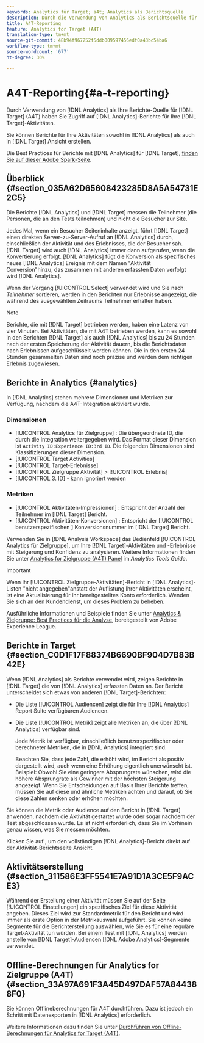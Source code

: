 ```yaml
---
keywords: Analytics für Target; a4t; Analytics als Berichtsquelle
description: Durch die Verwendung von Analytics als Berichtsquelle für Target (A4T) erhalten Sie Zugriff auf Analytics-Berichte für Ihre Target-Aktivitäten.
title: A4T-Reporting
feature: Analytics for Target (A4T)
translation-type: tm+mt
source-git-commit: 48b94f967252f5ddb009597456edf0a43bc54ba6
workflow-type: tm+mt
source-wordcount: '677'
ht-degree: 36%

---
```



# A4T-Reporting{#a-t-reporting}

Durch Verwendung von [!DNL Analytics] als Ihre Berichte-Quelle für [!DNL Target] (A4T) haben Sie Zugriff auf [!DNL Analytics]-Berichte für Ihre [!DNL Target]-Aktivitäten.

Sie können Berichte für Ihre Aktivitäten sowohl in [!DNL Analytics] als auch in [!DNL Target] Ansicht erstellen.

Die Best Practices für Berichte mit [!DNL Analytics] für [!DNL Target], [finden Sie auf dieser Adobe Spark-Seite](https://spark.adobe.com/page/Lo3Spm4oBOvwF/).

## Überblick {#section_035A62D65608423285D8A5A54731E2C5}

Die Berichte [!DNL Analytics] und [!DNL Target] messen die Teilnehmer (die Personen, die an den Tests teilnehmen) und nicht die Besucher zur Site.

Jedes Mal, wenn ein Besucher Seiteninhalte anzeigt, führt [!DNL Target] einen direkten Server-zu-Server-Aufruf an [!DNL Analytics] durch, einschließlich der Aktivität und des Erlebnisses, die der Besucher sah. [!DNL Target] wird auch  [!DNL Analytics] immer dann aufgerufen, wenn die Konvertierung erfolgt. [!DNL Analytics] fügt die Konversion als spezifisches neues  [!DNL Analytics] Ereignis mit dem Namen &quot;Aktivität Conversion&quot;hinzu, das zusammen mit anderen erfassten Daten verfolgt wird  [!DNL Analytics].

Wenn der Vorgang [!UICONTROL Select] verwendet wird und Sie nach *Teilnehmer* sortieren, werden in den Berichten nur Erlebnisse angezeigt, die während des ausgewählten Zeitraums Teilnehmer erhalten haben.

>[!NOTE]
>
>Berichte, die mit [!DNL Target] betrieben werden, haben eine Latenz von vier Minuten. Bei Aktivitäten, die mit A4T betrieben werden, kann es sowohl in den Berichten [!DNL Target] als auch [!DNL Analytics] bis zu 24 Stunden nach der ersten Speicherung der Aktivität dauern, bis die Berichtsdaten nach Erlebnissen aufgeschlüsselt werden können. Die in den ersten 24 Stunden gesammelten Daten sind noch präzise und werden dem richtigen Erlebnis zugewiesen.

## Berichte in Analytics   {#analytics}

In [!DNL Analytics] stehen mehrere Dimensionen und Metriken zur Verfügung, nachdem die A4T-Integration aktiviert wurde.

### Dimensionen

* [!UICONTROL Analytics für Zielgruppe] : Die übergeordnete ID, die durch die Integration weitergegeben wird. Das Format dieser Dimension ist `Activity ID:Experience ID:3rd ID`. Die folgenden Dimensionen sind Klassifizierungen dieser Dimension.
* [!UICONTROL Target Activities]
* [!UICONTROL Target-Erlebnisse]
* [!UICONTROL Zielgruppe Aktivität] >  [!UICONTROL Erlebnis]
* [!UICONTROL 3. ID]  - kann ignoriert werden

### Metriken

* [!UICONTROL Aktivitäten-Impressionen] : Entspricht der   Anzahl der Teilnehmer im  [!DNL Target] Bericht.
* [!UICONTROL Aktivitäten-Konversionen] : Entspricht der  [!UICONTROL benutzerspezifischen ] Konversionsnummer im  [!DNL Target] Bericht.

Verwenden Sie in [!DNL Analysis Workspace] das Bedienfeld [!UICONTROL Analytics für Zielgruppe], um Ihre [!DNL Target]-Aktivitäten und -Erlebnisse mit Steigerung und Konfidenz zu analysieren. Weitere Informationen finden Sie unter [Analytics for Zielgruppe (A4T) Panel](https://experienceleague.adobe.com/docs/analytics/analyze/analysis-workspace/panels/a4t-panel.html) im *Analytics Tools Guide*.

>[!IMPORTANT]
>
>Wenn Ihr [!UICONTROL Zielgruppe-Aktivitäten]-Bericht in [!DNL Analytics]-Listen &quot;nicht angegeben&quot;anstatt der Auflistung Ihrer Aktivitäten erscheint, ist eine Aktualisierung für Ihr bereitgestelltes Konto erforderlich. Wenden Sie sich an den Kundendienst, um dieses Problem zu beheben.

Ausführliche Informationen und Beispiele finden Sie unter [Analytics &amp; Zielgruppe: Best Practices für die Analyse](https://spark.adobe.com/page/Lo3Spm4oBOvwF/), bereitgestellt von Adobe Experience League.

## Berichte in Target   {#section_C0D1F17F88374B6690BF904D7B83B42E}

Wenn [!DNL Analytics] als Berichte verwendet wird, zeigen Berichte in [!DNL Target] die von [!DNL Analytics] erfassten Daten an. Der Bericht unterscheidet sich etwas von anderen [!DNL Target]-Berichten:

* Die Liste [!UICONTROL Audiencen] zeigt die für Ihre [!DNL Analytics] Report Suite verfügbaren Audiencen.
* Die Liste [!UICONTROL Metrik] zeigt alle Metriken an, die über [!DNL Analytics] verfügbar sind.

   Jede Metrik ist verfügbar, einschließlich benutzerspezifischer oder berechneter Metriken, die in [!DNL Analytics] integriert sind.

   Beachten Sie, dass jede Zahl, die erhöht wird, im Bericht als positiv dargestellt wird, auch wenn eine Erhöhung eigentlich unerwünscht ist. Beispiel: Obwohl Sie eine geringere Absprungrate wünschen, wird die höhere Absprungrate als Gewinner mit der höchsten Steigerung angezeigt. Wenn Sie Entscheidungen auf Basis Ihrer Berichte treffen, müssen Sie auf diese und ähnliche Metriken achten und darauf, ob Sie diese Zahlen senken oder erhöhen möchten.

Sie können die Metrik oder Audience auf den Bericht in [!DNL Target] anwenden, nachdem die Aktivität gestartet wurde oder sogar nachdem der Test abgeschlossen wurde. Es ist nicht erforderlich, dass Sie im Vorhinein genau wissen, was Sie messen möchten.

Klicken Sie auf , um den vollständigen [!DNL Analytics]-Bericht direkt auf der Aktivität-Berichtsseite Ansicht.

## Aktivitätserstellung {#section_311586E3FF5541E7A91D1A3CE5F9ACE3}

Während der Erstellung einer Aktivität müssen Sie auf der Seite [!UICONTROL Einstellungen] ein spezifisches Ziel für diese Aktivität angeben. Dieses Ziel wird zur Standardmetrik für den Bericht und wird immer als erste Option in der Metrikauswahl aufgeführt. Sie können keine Segmente für die Berichterstellung auswählen, wie Sie es für eine reguläre Target-Aktivität tun würden. Bei einem Test mit [!DNL Analytics] werden anstelle von [!DNL Target]-Audiencen [!DNL Adobe Analytics]-Segmente verwendet.

## Offline-Berechnungen für Analytics for Zielgruppe (A4T) {#section_33A97A691F3A45D497DAF57A844388F0}

Sie können Offlineberechnungen für A4T durchführen. Dazu ist jedoch ein Schritt mit Datenexporten in [!DNL Analytics] erforderlich.

Weitere Informationen dazu finden Sie unter [Durchführen von Offline-Berechnungen für Analytics for Target (A4T)](/help/c-reports/conversion-rate.md#concept_0D0002A1EBDF420E9C50E2A46F36629B).
